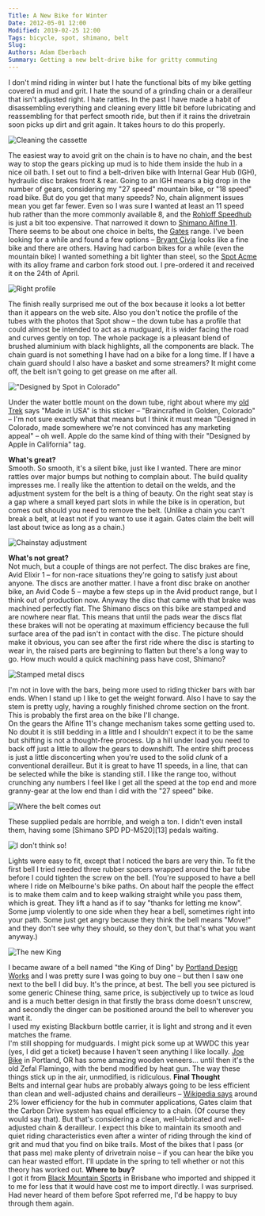 ```yaml
---
Title: A New Bike for Winter
Date: 2012-05-01 12:00
Modified: 2019-02-25 12:00
Tags: bicycle, spot, shimano, belt
Slug: 
Authors: Adam Eberbach
Summary: Getting a new belt-drive bike for gritty commuting
---
```


I don't mind riding in winter but I hate the functional bits of my bike getting covered in mud and grit. I hate the sound of a grinding chain or a derailleur that isn't adjusted right. I hate rattles. In the past I have made a habit of disassembling everything and cleaning every little bit before lubricating and reassembling for that perfect smooth ride, but then if it rains the drivetrain soon picks up dirt and grit again. It takes hours to do this properly.  

![Cleaning the cassette]({static}/images/bike-winter/disassemblecassette.jpg)

The easiest way to avoid grit on the chain is to have no chain, and the best way to stop the gears picking up mud is to hide them inside the hub in a nice oil bath. I set out to find a belt-driven bike with Internal Gear Hub (IGH), hydraulic disc brakes front & rear. Going to an IGH means a big drop in the number of gears, considering my "27 speed" mountain bike, or "18 speed" road bike. But do you get that many speeds? No, chain alignment issues mean you get far fewer. Even so I was sure I wanted at least an 11 speed hub rather than the more commonly available 8, and the <a href="http://www.rohloff.de/en/products/speedhub/" target="_blank">Rohloff Speedhub</a> is just a bit too expensive. That narrowed it down to <a href="http://www.shimano.com/publish/content/global_cycle/en/us/index/products/0/alfine.html" target="_blank">Shimano Alfine 11</A>. There seems to be about one choice in belts, the <a href="http://www.carbondrivesystems.com" target="_blank">Gates</A> range. I've been looking for a while and found a few options – <a href="http://civiacycles.com/bikes/bryant/" target="_blank">Bryant Civia</A> looks like a fine bike and there are others. Having had carbon bikes for a while (even the mountain bike) I wanted something a bit lighter than steel, so the <a href="http://beltbik.es/spot-brand/2012/acme-0" target="_blank">Spot Acme</A> with its alloy frame and carbon fork stood out. I pre-ordered it and received it on the 24th of April. 

![Right profile]({static}/images/bike-winter/bikeright.jpg)

The finish really surprised me out of the box because it looks a lot better than it appears on the web site. Also you don't notice the profile of the tubes with the photos that Spot show – the down tube has a profile that could almost be intended to act as a mudguard, it is wider facing the road and curves gently on top. The whole package is a pleasant blend of brushed aluminium with black highlights, all the components are black. The chain guard is not something I have had on a bike for a long time. If I have a chain guard should I also have a basket and some streamers? It might come off, the belt isn't going to get grease on me after all.  

!["Designed by Spot in Colorado"]({static}/images/bike-winter/braincrafted.jpg)

Under the water bottle mount on the down tube, right about where my <a href="http://www.bikepedia.com/quickbike/BikeSpecs.aspx?year=1999&brand=Trek&model=Elite+XC+9.8" target="_blank">old Trek</A> says "Made in USA" is this sticker – "Braincrafted in Golden, Colorado" – I'm not sure exactly what that means but I think it must mean "Designed in Colorado, made somewhere we're not convinced has any marketing appeal" – oh well. Apple do the same kind of thing with their "Designed by Apple in California" tag.

**What's great?**  
Smooth. So smooth, it's a silent bike, just like I wanted. There are minor rattles over major bumps but nothing to complain about. The build quality impresses me. I really like the attention to detail on the welds, and the adjustment system for the belt is a thing of beauty. On the right seat stay is a gap where a small keyed part slots in while the bike is in operation, but comes out should you need to remove the belt. (Unlike a chain you can't break a belt, at least not if you want to use it again. Gates claim the belt will last about twice as long as a chain.)  

![Chainstay adjustment]({static}/images/bike-winter/chaintensioner.jpg)

**What's not great?**  
Not much, but a couple of things are not perfect. The disc brakes are fine, Avid Elixir 1 – for non-race situations they're going to satisfy just about anyone. The discs are another matter. I have a front disc brake on another bike, an Avid Code 5 – maybe a few steps up in the Avid product range, but I think out of production now. Anyway the disc that came with that brake was machined perfectly flat. The Shimano discs on this bike are stamped and are nowhere near flat. This means that until the pads wear the discs flat these brakes will not be operating at maximum efficiency because the full surface area of the pad isn't in contact with the disc. The picture should make it obvious, you can see after the first ride where the disc is starting to wear in, the raised parts are beginning to flatten but there's a long way to go. How much would a quick machining pass have cost, Shimano?  

![Stamped metal discs]({static}/images/bike-winter/discwear.jpg)

I'm not in love with the bars, being more used to riding thicker bars with bar ends. When I stand up I like to get the weight forward. Also I have to say the stem is pretty ugly, having a roughly finished chrome section on the front. This is probably the first area on the bike I'll change.  
On the gears the Alfine 11's change mechanism takes some getting used to. No doubt it is still bedding in a little and I shouldn't expect it to be the same but shifting is not a thought-free process. Up a hill under load you need to back off just a little to allow the gears to downshift. The entire shift process is just a little disconcerting when you're used to the solid *clunk* of a conventional derailleur. But it is great to have 11 speeds, in a line, that can be selected while the bike is standing still. I like the range too, without crunching any numbers I feel like I get all the speed at the top end and more granny-gear at the low end than I did with the "27 speed" bike.  

![Where the belt comes out]({static}/images/bike-winter/rearstaybreak.jpg)

These supplied pedals are horrible, and weigh a ton. I didn't even install them, having some [Shimano SPD PD-M520][13] pedals waiting.  

![I don't think so!]({static}/images/bike-winter/pedals.jpg)

Lights were easy to fit, except that I noticed the bars are very thin. To fit the first bell I tried needed three rubber spacers wrapped around the bar tube before I could tighten the screw on the bell. (You're supposed to have a bell where I ride on Melbourne's bike paths. On about half the people the effect is to make them calm and to keep walking straight while you pass them, which is great. They lift a hand as if to say "thanks for letting me know". Some jump violently to one side when they hear a bell, sometimes right into your path. Some just get angry because they think the bell means "Move!" and they don't see why they should, so they don't, but that's what you want anyway.)  

![The new King]({static}/images/bike-winter/brassbell.jpg)

I became aware of a bell named "the King of Ding" by <a href="https://www.ridepdw.com" target="_blank">Portland Design Works</A> and I was pretty sure I was going to buy one – but then I saw one next to the bell I did buy. It's the prince, at best. The bell you see pictured is some generic Chinese thing, same price, is subjectively up to twice as loud and is a much better design in that firstly the brass dome doesn't unscrew, and secondly the dinger can be positioned around the bell to wherever you want it.  
I used my existing Blackburn bottle carrier, it is light and strong and it even matches the frame.  
I'm still shopping for mudguards. I might pick some up at WWDC this year (yes, I did get a ticket) because I haven't seen anything I like locally. <a href="http://www.joe-bike.com" target="_blank">Joe Bike</A> in Portland, OR has some amazing wooden veneers… until then it's the old Zefal Flamingo, with the bend modified by heat gun. The way these things stick up in the air, unmodified, is ridiculous.
**Final Thought**  
Belts and internal gear hubs are probably always going to be less efficient than clean and well-adjusted chains and derailleurs – <a href="http://en.wikipedia.org/wiki/Hub_gear" target="_blank">Wikipedia says</A> around 2% lower efficiency for the hub in commuter applications, Gates claim that the Carbon Drive system has equal efficiency to a chain. (Of course they would say that). But that's considering a clean, well-lubricated and well-adjusted chain & derailleur. I expect this bike to maintain its smooth and quiet riding characteristics even after a winter of riding through the kind of grit and mud that you find on bike trails. Most of the bikes that I pass (or that pass me) make plenty of drivetrain noise – if you can hear the bike you can hear wasted effort. I'll update in the spring to tell whether or not this theory has worked out.
**Where to buy?**  
I got it from <a href="http://www.blackmountainsports.com.au" target="_blank">Black Mountain Sports</A> in Brisbane who imported and shipped it to me for less that it would have cost me to import directly. I was surprised. Had never heard of them before Spot referred me, I'd be happy to buy through them again.  

